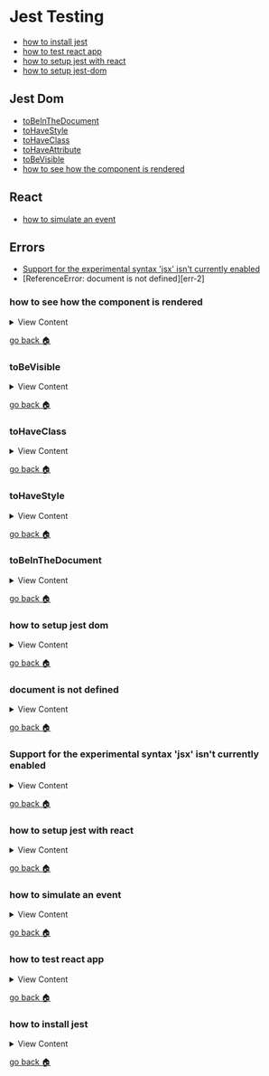 # Jest Testing

- [how to install jest][inst-jest]
- [how to test react app][test-react]
- [how to setup jest with react][jest-react]
- [how to setup jest-dom][install-jest-dom]

## Jest Dom 
- [toBeInTheDocument][jd-tbitd]
- [toHaveStyle][jd-ths]
- [toHaveClass][jd-thc]
- [toHaveAttribute][jd-tha]
- [toBeVisible][jd-tbv]
- [how to see how the component is rendered][jd-debug]

## React
- [how to simulate an event][sim-event]

## Errors
- [Support for the experimental syntax 'jsx' isn't currently enabled][err-1]
- [ReferenceError: document is not defined][err-2]

[jd-debug]:#how-to-see-how-the-component-is-rendered
[jd-tbv]:#toBeVisible
[jd-tha]:#toHaveAttribute
[jd-thc]:#toHaveClass
[jd-ths]:#toHaveStyle
[jd-tbitd]:#tobeinthedocument
[install-jest-dom]:#how-to-setup-jest-dom
[err-3]:#document-is-not-defined
[err-1]:#support-for-the-experimental-syntax-jsx-isnt-currently-enabled
[jest-react]:#how-to-setup-jest-with-react
[sim-event]:how-to-simulate-an-event
[test-react]:#how-to-test-react-app
[home]:#jest-testing
[inst-jest]:#how-to-install-jest

### how to see how the component is rendered

<details>
<summary>
View Content
</summary>

---
:blue_book: **Summary:** The **debug** method allows you to view how a component is rendered through the console. 
It's pretty helpful

```js
  test('to have class', () => {

    const {debug, container} = render(<ColorBox/>)
    debug() // outputs how the component will be rendered
    const box = container.querySelector("#color-box");
    expect(box).toHaveClass("my-5")
  })
```

</details>

[go back :house:][home]


### toBeVisible

<details>
<summary>
View Content
</summary>

:link: **Reference**
- [jest-dom](https://github.com/testing-library/jest-dom#tobevisible)

---
:blue_book: **Summary:** This allows you to check if an element is currently visible to the user.

An element is visible if all the following conditions are met:

- it is present in the document
- it does not have its css property display set to none
- it does not have its css property visibility set to either hidden or collapse
- it does not have its css property opacity set to 0
- its parent element is also visible (and so on up to the top of the DOM tree)
- it does not have the hidden attribute
- if <details /> it has the open attribute

```js
  it("should display a new food menu when you click on a different food icon and hide the previous food menu", () => {

    render(<App/>)

    const btn = screen.getByRole("button",{name:/icecream-btn/i}) // gets the icecream button based on the role and the aria-label
    const currentFoodMenu = screen.getByRole("list",{name:/pizza-menu/i}) // gets the pizza list based on the role and the aria-label
    const newFoodMenu = screen.getByRole("list",{name:/icecream-menu/i}); // gets the icecream list based on the role and the aria-label

    fireEvent.click(btn)// simulates a click event for the icecream button

    expect(btn).toHaveAttribute("data-food","icecream")
    expect(currentFoodMenu).toBeInTheDocument();
    expect(newFoodMenu).toBeVisible(); // checks if the icecream menu will appear when you click on the icecream button
    expect(currentFoodMenu).not.toBeVisible(); // checks to see if the list is hidden when you click on the icecream button

  })

</details>

[go back :house:][home]

### toHaveAttribute

<details>
<summary>
View Content
</summary>

:link: **Reference**
- [jest-dom](https://github.com/testing-library/jest-dom#tohaveattribute)

---
:blue_book: **Summary:** basically it checks the value of the attribute

```jsx
const Counter = ({counter}) => {
    return (
        <div id="counter-container">
            <p data-testid="counter-value" className="counter-value">{counter}</p>
        </div>
    )
}
```

```js
describe("CounterContainer has been rendered", () => {

    it("should have an attribute called counter-value",() => {
        render(<CounterContainer/>)
        expect(screen.getByTestId("counter-value")).toHaveAttribute("class", "counter-value");
    })
});
```

</details>

[go back :house:][home]

### toHaveClass

<details>
<summary>
View Content
</summary>

:link: **Reference**
- [jest-dom](https://github.com/testing-library/jest-dom#tohaveclass)
---

:blue_book: **Summary:** This is self explanatory. It checks if the specific element has a class that matches the string

```js
  test('to have class', () => {

    const {debug, container} = render(<ColorBox/>)
    
    const box = container.querySelector("#color-box");
    expect(box).toHaveClass("my-5") // will return true
  })
```

</details>

[go back :house:][home]


### toHaveStyle

<details>
<summary>
View Content
</summary>

:link: **Reference**
- [jest-dom](https://github.com/testing-library/jest-dom#tohavestyle)
---

This method will check if a specific element is has a specific inline style in a object format like so

```js
  test("to have certain styles", () => {
     const  {container} = render(<ColorBox height="10" width={10} color="blue" />)
     const box = container.querySelector("#color-box");
     expect(box).toHaveStyle({height:"10px", width:"10px", background:"blue"})
  })

```

</details>

[go back :house:][home]

### toBeInTheDocument

<details>
<summary>
View Content
</summary>

:link: **Reference**
- [jest-dom](https://github.com/testing-library/jest-dom#tobeinthedocument)
---

:blue_book: **Summary:**

```js

const App = () => {

  return(
    <h2 className="bg-primary text-white px-4"> Hello from  React</h2> 
  )
}

```

```js
describe("App is being rendered", () => {

  it("should see the heading from the app", () => {
     render(<App/>)

     const heading = screen.getByRole("heading", {name: /Hello from React/i});
     expect(heading).toBeInTheDocument(); // true
  })
})l
```

</details>

[go back :house:][home]

### how to setup jest dom

<details>
<summary>
View Content
</summary>

:link: **Reference**
- [jest-dom](https://github.com/testing-library/jest-dom)

---
1.  First, install the library

```
npm install -D @testing-library/jest-dom
```
2. Next add the import the library in any test file you are testing


```js
/**
 * @jest-environment jsdom
 */

import { expect, test } from "@jest/globals";
import React from "react";
import  renderer from "react-test-renderer";
import App ,{ColorBox} from "./App";
import '@testing-library/jest-dom'; // like so
import {render, fireEvent, screen} from "@testing-library/react";

```

</details>

[go back :house:][home]

### document is not defined

<details>
<summary>
View Content
</summary>

:link: **Reference**
- [stackoverflow](https://stackoverflow.com/questions/43901660/referenceerror-document-is-not-defined-when-trying-to-test-a-create-react-app)

---
:blue_book: **Summary:** There are pretty much three different ways to make this error go away. Basically you need to tell 
jest to mock the document or window of the DOM. If you don't put an option, comment, or change the testing environment 
to tell jest to use the jest-dom in order to do the testing

1. First method, is to put a comment at the top of  your test file like so.

```js

/**
 * @jest-environment jsdom
 */

import { expect, test } from "@jest/globals";
import React from "react";
import  renderer from "react-test-renderer";
import App ,{ColorBox} from "./App";
import '@testing-library/jest-dom';
import {render, fireEvent, screen} from "@testing-library/react";




describe('My Test Suite', () => {
  it('should show my first test', () => {
    expect(true).toEqual(true);
  });
});
```
2. Second method,  within the scrips property of the package.json 

```json
"scripts": {
   "test": "react-scripts test --env=jsdom"
}
```

3. Third method, in the `jest.config.js`

```js
testEnvironment: 'jsdom'
```

</details>

[go back :house:][home]

### Support for the experimental syntax 'jsx' isn't currently enabled

<details>
<summary>
View Content
</summary>

:link: **Reference**

- [Unexpected token “<”](https://stackoverflow.com/questions/56952728/jest-tests-on-react-components-unexpected-token)
- [“Cannot use import statement outside a module”](https://stackoverflow.com/questions/58613492/how-to-resolve-cannot-use-import-statement-outside-a-module-in-jest)
---

This is an error that you will see if you're jest to test react applications. This solution can also fix several other errors like 
-  Unexpected token “<”
-  “Cannot use import statement outside a module” 

Basically the way to resolve this issue is to add react presets within a `babel.config.js`. If you have set up jest yet, then go [here][jest-react]


1. If you have not installed these babel packages then you should right now.

```
 npm i -D @babel/preset-env @babel/preset-react
```

2. Next, create a `babel.config.js` file and insert this code

```js
module.exports = {presets: ['@babel/preset-env','@babel/preset-react']}

```
3. What I found out is that when you added these presets you don't receive this error message, when you run jest that might a jsx component
within the file.

</details>

[go back :house:][home]


### how to setup jest with react

<details>
<summary>
View Content
</summary>

:link: **Reference**

- [How to test React with Jest](https://www.robinwieruch.de/react-testing-jest)
---

I'm going to assume that you already installed react and got a react app up and running

1. So first install jest

```
npm i -D jest
```
2. Now in the package.json, add this in the *scripts* section. This will allow you to run jest with any
cofigurations that you are going to put in the `jest.config.js`

```json
{
  ...
  "scripts": {
    "start": "webpack serve --config ./webpack.config.js --mode development",
    "test": "jest --config jest.config.js",
    "test:watch": "npm run test -- --watch",
  },
  ...
}
```

3. Now let's `vim jest.config.js` and add this necessary code to look for any js files that might have the *spec* extension

```js
module.exports = {
  "testRegex": "((\\.|/*.)(spec))\\.js?$"
}
```

4. If you have not installed babel libraries that are needed for jest, here is the time to do so

```
 npm i -D @babel/preset-env @babel/preset-react
```

5. Next, let's create a `babel.config.js` file in order to make sure jest does not throw any errors when you add JSX in
your testing files. Add code like so 

```js
module.exports = {presets: ['@babel/preset-env','@babel/preset-react']}

```

6. Now if you already have an App.js file, create a *App.spec.js* file and add code like so. This will be a general
 assertion to just to see if jest is running.

```js
import React from "react";


describe('My Test Suite', () => {
  it('should show my first test', () => {
    expect(true).toEqual(true);
  });
});

```

7. Now run `npm run test`, jest should start running and the result should pass.

</details>

[go back :house:][home]

### how to simulate an event

<details>
<summary>
View Content
</summary>

:link: **Reference**
- [react](https://reactjs.org/docs/test-utils.html#simulate)
---
:question: **Syntax**

```js
Simulate.{eventName}(
  element,
  [eventData]
)
```

---
:blue_book: **Summary:**

Simulate an event dispatch on a DOM node with optional eventData event data.

---

**In App.test.js**

```js
import React from 'react';
import ReactDOM from 'react-dom';
import App from './App';
import { act, Simulate } from 'react-dom/test-utils';
import TestRenderer from 'react-test-renderer';


let container; // will be container for the app component

describe("Testing App" , ()=>{

  beforeEach(() =>{
    container = document.createElement("div");
    document.body.appendChild(container);
  })

  afterEach(() => {
  document.body.removeChild(container);
  container = null;
});



  it("should see increment", () =>{

    // Prepares a component for assertions by rendering it
    act(() =>{
      ReactDOM.render(<App/>, container)
    })


      // search through the app component to find the a selector that has the id
      // of count-btn
     let btn = container.querySelector("#count-btn");
     let counter = container.querySelector("#counter");

     // finds the property onClick and executes it twice
     Simulate.click(btn)
     Simulate.click(btn)

      // toBe checks if the value is equivalent to the expected value
     expect(Number(counter.textContent)).toBe(2);
  })

})

```


**In App.js**

```js
import React, { Component } from 'react';
import logo from './logo.svg';
import './App.css';

export const Counter = (props) =>{
  return (
    <div className="mb-3">
      <h3> Increment Button </h3>
      // the button increments the counter
      <button id="count-btn" className=" btn btn-success" onClick={props.click}>increment

      // the span tag displays the current value of the counter
        <span id="counter" className="ml-1badge badge-light">{props.count}</span>
      </button>
    </div>
  )
}



class App extends Component {

    constructor(props){
      super(props)
      this.state = {count:0}
      this.num = 0;
      this.updateClick = this.updateClick.bind(this);
    }

      updateClick (){
        this.setState({count:++this.num})
      }
  render() {
    return (
      <div className="App">
        <div className="App-header">
          <img src={logo} className="App-logo" alt="logo" />
          <h2 className="header">Welcome to React</h2>
        </div>
        <p className="App-intro">
          To get started, edit <code>src/App.js</code> and save to reload.
        </p>
        <Counter count={this.state.count} click={this.updateClick}/>
        <TextInpt />
      </div>
    );
  }
}

export default App;

```

</details>

[go back :house:][home]


### how to test react app

<details>
<summary>
View Content
</summary>

:link: **Reference**
- [jest](https://jestjs.io/docs/en/tutorial-react)
- [jest-transform-stub](https://github.com/eddyerburgh/jest-transform-stub)
- [Jest tests can't process import statement](https://github.com/vuejs/vue-cli/issues/1584)
---

:blue_book: **Summary:**

1. Install these packages

```
npm i babel-jest @babel/preset-env @babel/preset-react react-test-renderer jest-transform-stub
```
2. Create a `babel.config.js` and add this

```js
module.exports = {
  presets: ['@babel/preset-env', '@babel/preset-react'],
};
```

3. Now create a `jest.config.js` and add this code. The `babel-jest` should be able
to compile the javascript. And the `jest-transform-stub`, will avoid any errors
when importing non-javascript files

```js
module.exports = {
  moduleFileExtensions: ['js', 'jsx', 'json'],
  transform: {
    '.+\\.(css|styl|svg|less|sass|scss|png|jpg|ttf|woff|woff2)$':
      'jest-transform-stub',
    '^.+\\.(js|jsx)?$': 'babel-jest'
  },
  moduleNameMapper: {
    '^@/(.*)$': '<rootDir>/src/$1'
  },
  transformIgnorePatterns: ['<rootDir>/node_modules/']
};
```

4. If you have an `App.test.js` you can run the file, and the test should run
fine. But, if you don't have that file then create one and add this into it.


```js
import React from 'react';
import ReactDOM from 'react-dom';
import App from './App';


it('renders without crashing', () => {
  const div = document.createElement('div');
  ReactDOM.render(<App />, div);
});

```

</details>

[go back :house:][home]


### how to install jest

<details>
<summary>
View Content
</summary>

:link: **Reference**
- [jest](https://jestjs.io/docs/en/getting-started)
---

```
npm i jest -D

npm i -g jest

```

</details>

[go back :house:][home]
